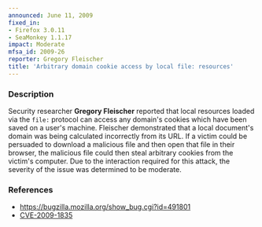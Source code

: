 ```yaml
---
announced: June 11, 2009
fixed_in:
- Firefox 3.0.11
- SeaMonkey 1.1.17
impact: Moderate
mfsa_id: 2009-26
reporter: Gregory Fleischer
title: 'Arbitrary domain cookie access by local file: resources'
---
```


<h3>Description</h3>

<p>Security researcher <strong>Gregory Fleischer</strong> reported
that local resources loaded via the <code>file:</code> protocol can
access any domain's cookies which have been saved on a user's machine.
Fleischer demonstrated that a local document's domain was being
calculated incorrectly from its URL.  If a victim could be persuaded
to download a malicious file and then open that file in their browser,
the malicious file could then steal arbitrary cookies from the
victim's computer.  Due to the interaction required for this attack,
the severity of the issue was determined to be moderate.</p>

<h3>References</h3>

<ul>
  <li><a href="https://bugzilla.mozilla.org/show_bug.cgi?id=491801">https://bugzilla.mozilla.org/show_bug.cgi?id=491801</a></li>
  <li><a class="ex-ref" href="http://cve.mitre.org/cgi-bin/cvename.cgi?name=CVE-2009-1835">CVE-2009-1835</a></li>
</ul>



